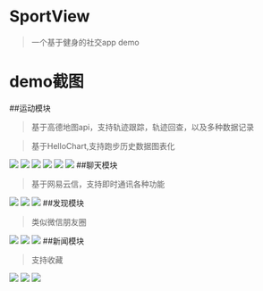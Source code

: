# SportView
>一个基于健身的社交app  demo


# demo截图
##运动模块
> 基于高德地图api，支持轨迹跟踪，轨迹回查，以及多种数据记录
 
> 基于HelloChart,支持跑步历史数据图表化

![](http://i.imgur.com/fjt9Agu.png)
![](http://i.imgur.com/9KxOJ80.png)
![](http://i.imgur.com/bJ4u9xx.png)
![](http://i.imgur.com/jWVJAsL.png)
![](http://i.imgur.com/2VG411z.png)
![](http://i.imgur.com/66yOR2J.png)
##聊天模块
> 基于网易云信，支持即时通讯各种功能

![](http://i.imgur.com/wOTTJj5.png)
![](http://i.imgur.com/1bxTJSX.png)
![](http://i.imgur.com/o4g1h4f.png)
##发现模块
> 类似微信朋友圈

![](http://i.imgur.com/KzZv0YB.png)
![](http://i.imgur.com/EuFtDzP.png)
![](http://i.imgur.com/WhL93Bo.png)
##新闻模块
> 支持收藏

![](http://i.imgur.com/pr3umIs.png)
![](http://i.imgur.com/GMlHAQx.png)
![](http://i.imgur.com/Hcdi9Iz.png)
